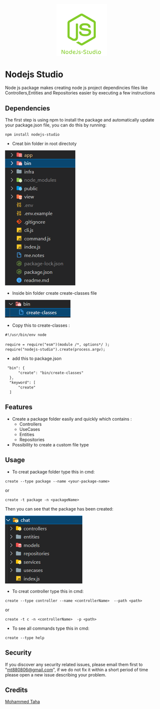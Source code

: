<p align="center" width="100%">
    <img width="33%" src="images/nodejs-studio3.png">
</p>


# Nodejs Studio
Node js package makes creating node js project dependincies files like Controllers,Entities and Repositories easier by executing a few instructions

## Dependencies
The first step is using npm to install the package and automatically update your package.json file, you can do this by running:
 ```
npm install nodejs-studio
 ```
 * Creat bin folder in root directoty
 
![Screenshot](images/1.PNG)
 
 * Inside bin folder create create-classes file 
 
![Screenshot](images/2.PNG)
 
 * Copy this to create-classes :
 ```
#!/usr/bin/env node

require = require("esm")(module /*, options*/ );
require("nodejs-studio").create(process.argv);
 ```
 * add this to package.json
  ```
   "bin": {
        "create": "bin/create-classes"
    },
    "keyword": [
        "create"
    ]
 ```
 
 ## Features
 * Create a package folder easily and quickly which contains :
   - Controllers
   - UseCases
   - Entities
   - Repositories 
 * Possibility to create a custom file type
  
 
 ## Usage
 * To creat package folder type this in cmd:
 ```
create --type package --name <your-package-name>
 ```
 or
 ```
 create -t package -n <packageName>
 ```
 
Then you can see that the package has been created:
 
 ![Screenshot](images/3.PNG)
 
* To creat controller type this in cmd:
 ```
create --type controller --name <controllerName>  --path <path>
 ```
 or
 ```
create -t c -n <controllerName>  -p <path>
 ```
* To see all commands type this in cmd:
 ```
create --type help
 ```
 ## Security
 If you discover any security related issues, please email them first to "mt880806@gmail.com", if we do not fix it within a short period of time please open a new issue describing your problem.
 ## Credits
 [Mohammed Taha](https://www.linkedin.com/in/-mohammed-taha)
